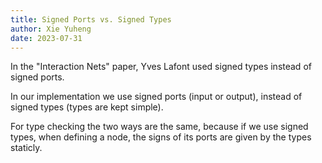 ```yaml
---
title: Signed Ports vs. Signed Types
author: Xie Yuheng
date: 2023-07-31
---
```


In the "Interaction Nets" paper,
Yves Lafont used signed types instead of signed ports.

In our implementation we use signed ports (input or output),
instead of signed types (types are kept simple).

For type checking the two ways are the same,
because if we use signed types, when defining a node,
the signs of its ports are given by the types staticly.
